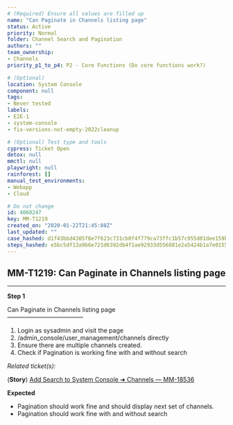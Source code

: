 ```yaml
---
# (Required) Ensure all values are filled up
name: "Can Paginate in Channels listing page"
status: Active
priority: Normal
folder: Channel Search and Pagination
authors: ""
team_ownership: 
- Channels
priority_p1_to_p4: P2 - Core Functions (Do core functions work?)

# (Optional)
location: System Console
component: null
tags: 
- Never tested
labels: 
- E2E-1
- system-console
- fix-versions-not-empty-2022cleanup

# (Optional) Test type and tools
cypress: Ticket Open
detox: null
mmctl: null
playwright: null
rainforest: []
manual_test_environments: 
- Webapp
- Cloud

# Do not change
id: 4060247
key: MM-T1219
created_on: "2020-01-22T21:45:08Z"
last_updated: ""
case_hashed: d1f43bbd4305f6e7f623c731cb0f4f779ca73ffc1b57c955d01dee159b7877ac27597c8f135a1c663952b903fd7c388e
steps_hashed: e5bc5df13a9b6e721d6392db4f1ae92933d556881e2a5424b1a7e0155412c7c2a12efd203754c3589d02d6f269e48c79
---
```


<!-- (Auto-generated) Based on frontmatter's "key" and "name" -->

## MM-T1219: Can Paginate in Channels listing page

---

**Step 1**

Can Paginate in Channels listing page\
–––––––––––––––––––––––––

1. Login as sysadmin and visit the page
2. /admin\_console/user\_management/channels directly
3. Ensure there are multiple channels created.
4. Check if Pagination is working fine with and without search

_Related ticket(s):_

(**Story**) [Add Search to System Console ➜ Channels — MM-18536](https://mattermost.atlassian.net/browse/MM-18536)

**Expected**

- Pagination should work fine and should display next set of channels.
- Pagination should work fine with and without search
